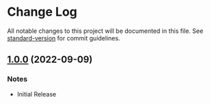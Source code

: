 # Change Log

All notable changes to this project will be documented in this file. See [standard-version](https://github.com/conventional-changelog/standard-version) for commit guidelines.

<a name="1.0.0"></a>

## [1.0.0](https://github.com/SanjayDookhoo/hasura-args/tree/v1.0.0) (2022-09-09)

### Notes

- Initial Release
